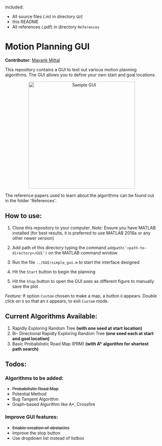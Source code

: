 included:
 - All source files (.m) in directory `GUI`
 - this README
 - All references (.pdf) in directory `References`

# Motion Planning GUI

__Contributor:__ [Mayank Mittal](http://mayankm96.github.io)

This repository contains a GUI to test out various motion planning algorithms. The GUI allows you to define your own start and goal locations.

<p align="center">
<img src="https://github.com/Mayankm96/Motion-Planning-GUI/blob/master/Images/sample_gui_v2-1.PNG" alt="Sample GUI" height="350">
</p>

The reference papers used to learn about the algorithms can be found out in the folder 'References'.

## How to use:

1. Clone this repository to your computer. 
_Note:_ Ensure you have MATLAB installed (for best results, it is preferred to use MATLAB 2016a or any other newer version)

2. Add path of this directory typing the command `addpath('<path-to-directory>/GUI')` on the MATLAB command window
3. Run the file `../GUI/simple_gui.m` to start the interface designed
4. Hit the `Start` button to begin the planning
5. Hit the `Stop` button to open the GUI axes as different figure to manually save the plot

*Feature:* If option `Custom` chosen to make a map, a button `O` appears. Double click on `O` so that an `X` appears, to exit `Custom` mode.

## Current Algorithms Available:
1. Rapidly Exploring Random Tree __(with one seed at start location)__
2. Bi- Directional Rapidly Exploring Random Tree __(one seed each at start and goal location)__
3. Basic Probabilistic Road Map (PRM) __(with A* algorithm for shortest path search)__

## Todos:

### Algorithms to be added:
- <s>Probabilistic Road Map</s>
- Potential Method
- Bug Tangent Algorithm
- Graph-based Algorithm like A*, Crossfire

### Improve GUI features:
- <s>Enable creation of obstacles</s> 
- Improve the stop button
- Use dropdown list instead of listbox